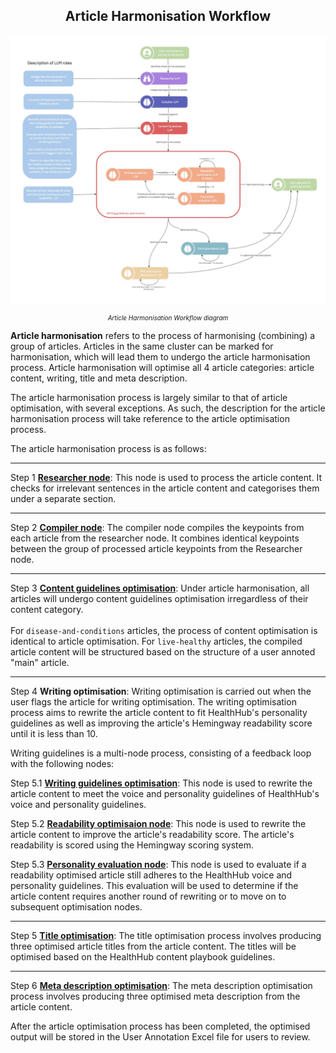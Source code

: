 <h2><p style="text-align: center;">Article Harmonisation Workflow</p></h2>

![Harmonisation Checks & Rewriting Workflow](../images/article_harmonisation_flow.jpg)

<p style="text-align: center; font-size: 10px;"><i>Article Harmonisation Workflow diagram</i></p>

**Article harmonisation** refers to the process of harmonising (combining) a group of articles. Articles in the same cluster can be marked for harmonisation, which will lead them to undergo the article harmonisation process. Article harmonisation will optimise all 4 article categories: article content, writing, title and meta description.

The article harmonisation process is largely similar to that of article optimisation, with several exceptions. As such, the description for the article harmonisation process will take reference to the article optimisation process.

The article harmonisation process is as follows:

---

Step 1 [**Researcher node**](./article-rewriting-nodes/researcher_node.md): This node is used to process the article content. It checks for irrelevant sentences in the article content and categorises them under a separate section. <br/>

---

Step 2 [**Compiler node**](./article-rewriting-nodes/compiler_node.md): The compiler node compiles the keypoints from each article from the researcher node. It combines identical keypoints between the group of processed article keypoints from the Researcher node.

---

Step 3 [**Content guidelines optimisation**](./article-rewriting-nodes/content_guidelines_optimisation.md): Under article harmonisation, all articles will undergo content guidelines optimisation irregardless of their content category.
<br/><br/>
For `disease-and-conditions` articles, the process of content optimisation is identical to article optimisation. For `live-healthy` articles, the compiled article content will be structured based on the structure of a user annoted "main" article.

---

Step 4 **Writing optimisation**: Writing optimisation is carried out when the user flags the article for writing optimisation. The writing optimisation process aims to rewrite the article content to fit HealthHub's personality guidelines as well as improving the article's Hemingway readability score until it is less than 10.

Writing guidelines is a multi-node process, consisting of a feedback loop with the following nodes:

Step 5.1 [**Writing guidelines optimisation**](./article-rewriting-nodes/writing_guidelines_optimisation.md): This node is used to rewrite the article content to meet the voice and personality guidelines of HealthHub's voice and personality guidelines.

Step 5.2 [**Readability optimisaion node**](./article-rewriting-nodes/readability_optimisation.md): This node is used to rewrite the article content to improve the article's readability score. The article's readability is scored using the Hemingway scoring system.

Step 5.3 [**Personality evaluation node**](./article-rewriting-nodes/personality_evaluation.md): This node is used to evaluate if a readability optimised article still adheres to the HealthHub voice and personality guidelines. This evaluation will be used to determine if the article content requires another round of rewriting or to move on to subsequent optimisation nodes.

---

Step 5 [**Title optimisation**](./article-rewriting-nodes/title_optimisation.md): The title optimisation process involves producing three optimised article titles from the article content. The titles will be optimised based on the HealthHub content playbook guidelines.

---

Step 6 [**Meta description optimisation**](./article-rewriting-nodes/meta_desc_optimisation.md): The meta description optimisation process involves producing three optimised meta description from the article content.

After the article optimisation process has been completed, the optimised output will be stored in the User Annotation Excel file for users to review.
